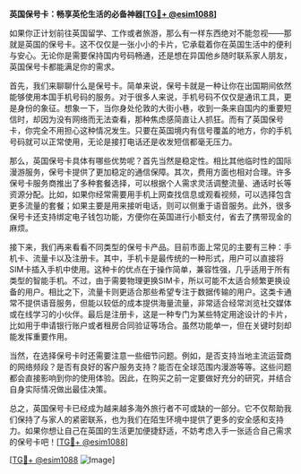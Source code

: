 **英国保号卡：畅享英伦生活的必备神器[[TG💪+ @esim1088](https://t.me/s/esim1088)]**

如果你正计划前往英国留学、工作或者旅游，那么有一样东西绝对不能忽视——那就是英国的保号卡。这不仅仅是一张小小的卡片，它承载着你在英国生活中的便利与安心。无论你是需要保持国内号码畅通，还是想在异国他乡随时联系家人朋友，英国保号卡都能满足你的需求。

首先，我们来聊聊什么是保号卡。简单来说，保号卡就是一种让你在出国期间依然能够使用本国手机号码的服务。对于很多人来说，手机号码不仅仅是通讯工具，更是身份的象征。想象一下，当你身处伦敦的大街小巷，收到一条来自国内的重要短信时，却因为没有网络而无法查看，那种焦虑感简直让人抓狂。而有了英国保号卡，你完全不用担心这种情况发生。只要在英国境内有信号覆盖的地方，你的手机号码就可以正常使用，无论是接打电话还是收发短信都毫无压力。

那么，英国保号卡具体有哪些优势呢？首先当然是稳定性。相比其他临时性的国际漫游服务，保号卡提供了更加稳定的通信保障。其次，费用方面也相对合理。许多保号卡服务商推出了多种套餐选择，可以根据个人需求灵活调整流量、通话时长等资源分配。比如，如果你经常需要用手机上网查找信息或观看视频，可以选择包含更多流量的套餐；如果主要是用来接听电话，则可以侧重于语音服务。此外，很多保号卡还支持绑定电子钱包功能，方便你在英国进行小额支付，省去了携带现金的麻烦。

接下来，我们再来看看不同类型的保号卡产品。目前市面上常见的主要有三种：手机卡、流量卡以及注册卡。其中，手机卡是最传统的一种形式，用户可以直接将SIM卡插入手机中使用。这种卡的优点在于操作简单，兼容性强，几乎适用于所有类型的智能手机。不过，由于需要物理更换SIM卡，所以可能不太适合频繁更换设备的用户。相比之下，流量卡则更适合那些希望专注于数据传输的用户。这类卡通常不提供语音服务，但能以较低的成本提供海量流量，非常适合经常浏览社交媒体或在线学习的小伙伴。最后是注册卡，这是一种专门为某些特定用途设计的卡片，比如用于申请银行账户或者租房合同验证等场合。虽然功能单一，但在关键时刻却能发挥重要作用。

当然，在选择保号卡时还需要注意一些细节问题。例如，是否支持当地主流运营商的网络频段？是否有良好的客户服务支持？能否在全球范围内漫游等等。这些问题都会直接影响到你的使用体验。因此，在购买之前一定要做好充分的研究，并结合自身实际情况做出最佳决策。

总之，英国保号卡已经成为越来越多海外旅行者不可或缺的一部分。它不仅帮助我们保持了与家人的紧密联系，也为我们在陌生环境中提供了更多的安全感和支持力。如果你想让自己在英国的生活更加便捷舒适，不妨考虑入手一张适合自己需求的保号卡吧！[[TG💪+ @esim1088](https://t.me/s/esim1088)]

[[TG💪+ @esim1088](https://t.me/s/esim1088) ![Image](https://i.postimg.cc/4NQfJmqS/Snipaste-2025-05-13-00-14-12.png)]
